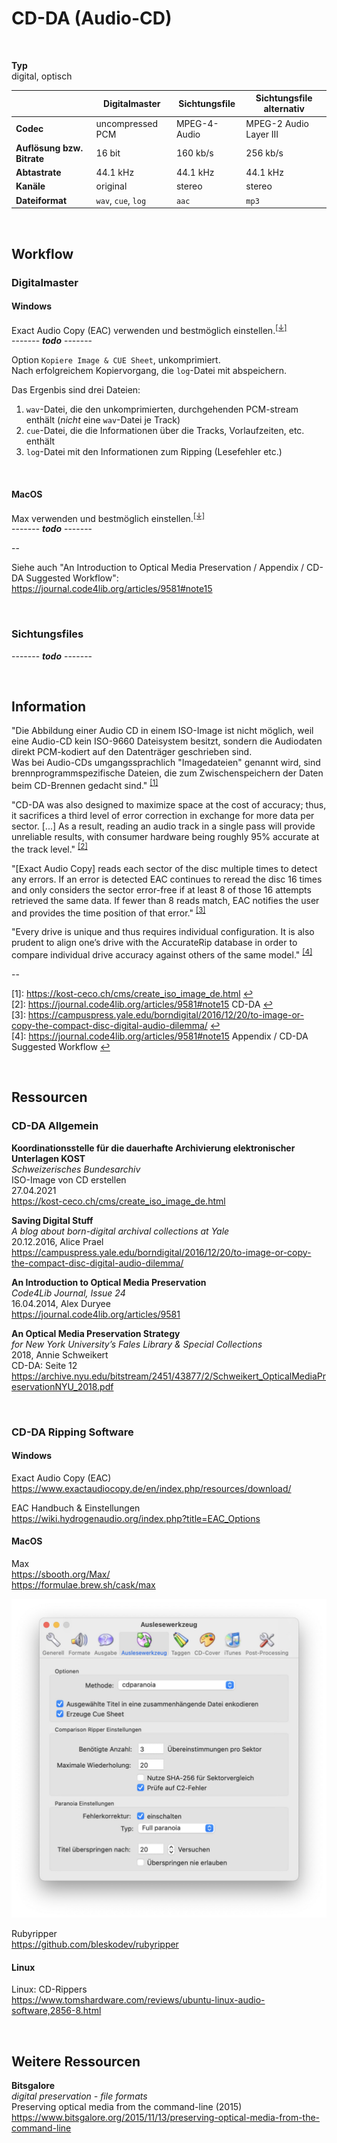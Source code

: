 # CD-DA (Audio-CD)

&nbsp;

**Typ**  
digital, optisch


|                            | Digitalmaster       | Sichtungsfile | Sichtungsfile  alternativ |
|----------------------------|---------------------|---------------|---------------------------|
| **Codec**                  | uncompressed PCM    | MPEG-4-Audio  | MPEG-2 Audio Layer III    |
| **Auflösung bzw. Bitrate** | 16 bit              | 160 kb/s      | 256 kb/s                  |
| **Abtastrate**             | 44.1 kHz            | 44.1 kHz      | 44.1 kHz                  |
| **Kanäle**                 | original            | stereo        | stereo                    |
| **Dateiformat**            | `wav`, `cue`, `log` | `aac`         | `mp3`                     |

&nbsp;

## Workflow

### Digitalmaster

#### Windows 

Exact Audio Copy (EAC) verwenden und bestmöglich einstellen.<sup>[[&darr;]](#eac)</sup>  
------- ***todo*** -------   


Option `Kopiere Image & CUE Sheet`, unkomprimiert.  
Nach erfolgreichem Kopiervorgang, die `log`-Datei mit abspeichern.

Das Ergenbis sind drei Dateien:
1. `wav`-Datei, die den unkomprimierten, durchgehenden PCM-stream enthält (*nicht* eine `wav`-Datei je Track)
2. `cue`-Datei, die die Informationen über die Tracks, Vorlaufzeiten, etc. enthält
3. `log`-Datei mit den Informationen zum Ripping (Lesefehler etc.)

&nbsp;

#### MacOS

Max verwenden und bestmöglich einstellen.<sup>[[&darr;]](#max)</sup>  
------- ***todo*** -------  


--

Siehe auch "An Introduction to Optical Media Preservation / Appendix / CD-DA Suggested Workflow":  
https://journal.code4lib.org/articles/9581#note15 

&nbsp;

### Sichtungsfiles

------- ***todo*** -------   

&nbsp;

## Information

"Die Abbildung einer Audio CD in einem ISO-Image ist nicht möglich, weil eine Audio-CD kein ISO-9660 Dateisystem besitzt, sondern die Audiodaten direkt PCM-kodiert auf den Datenträger geschrieben sind.  
Was bei Audio-CDs umgangssprachlich "Imagedateien" genannt wird, sind brennprogrammspezifische Dateien, die zum Zwischenspeichern der Daten beim CD-Brennen gedacht sind." <sup name="i1">[[1]](#f1)</sup>  

"CD-DA was also designed to maximize space at the cost of accuracy; thus, it sacrifices a third level of error correction in exchange for more data per sector. [...] As a result, reading an audio track in a single pass will provide unreliable results, with consumer hardware being roughly 95% accurate at the track level." <sup name="i2">[[2]](#f2)</sup>

"[Exact Audio Copy] reads each sector of the disc multiple times to detect any errors. If an error is detected EAC continues to reread the disc 16 times and only considers the sector error-free if at least 8 of those 16 attempts retrieved the same data. If fewer than 8 reads match, EAC notifies the user and provides the time position of that error." <sup name="i3">[[3]](#f3)</sup>

"Every drive is unique and thus requires individual configuration. It is also prudent to align one’s drive with the AccurateRip database in order to compare individual drive accuracy against others of the same model." <sup name="i4">[[4]](#f4)</sup>   

--

<a name="f1">[1]</a>: https://kost-ceco.ch/cms/create_iso_image_de.html [↩](#i1)  
<a name="f2">[2]</a>: https://journal.code4lib.org/articles/9581#note15 CD-DA [↩](#i2)  
<a name="f3">[3]</a>: https://campuspress.yale.edu/borndigital/2016/12/20/to-image-or-copy-the-compact-disc-digital-audio-dilemma/ [↩](#i3)  
<a name="f4">[4]</a>: https://journal.code4lib.org/articles/9581#note15 Appendix / CD-DA Suggested Workflow [↩](#i4)  

&nbsp;

## Ressourcen

### CD-DA Allgemein

**Koordinationsstelle für die dauerhafte Archivierung elektronischer Unterlagen KOST**  
*Schweizerisches Bundesarchiv*  
ISO-Image von CD erstellen  
27.04.2021  
https://kost-ceco.ch/cms/create_iso_image_de.html

**Saving Digital Stuff**  
*A blog about born-digital archival collections at Yale*  
20.12.2016, Alice Prael  
https://campuspress.yale.edu/borndigital/2016/12/20/to-image-or-copy-the-compact-disc-digital-audio-dilemma/

**An Introduction to Optical Media Preservation**  
*Code4Lib Journal, Issue 24*  
16.04.2014, Alex Duryee  
https://journal.code4lib.org/articles/9581  

**An Optical Media Preservation Strategy**  
*for New York University’s Fales Library & Special Collections*  
2018, Annie Schweikert  
CD-DA: Seite 12  
https://archive.nyu.edu/bitstream/2451/43877/2/Schweikert_OpticalMediaPreservationNYU_2018.pdf

&nbsp;

### CD-DA Ripping Software 

#### Windows 

<span name="eac">Exact Audio Copy (EAC)</span>  
https://www.exactaudiocopy.de/en/index.php/resources/download/  

EAC Handbuch & Einstellungen  
https://wiki.hydrogenaudio.org/index.php?title=EAC_Options  

#### MacOS

<span name="max">Max</span>  
https://sbooth.org/Max/  
https://formulae.brew.sh/cask/max

![](cd-da_max.jpg)

Rubyripper  
https://github.com/bleskodev/rubyripper

#### Linux

Linux: CD-Rippers  
https://www.tomshardware.com/reviews/ubuntu-linux-audio-software,2856-8.html

&nbsp;

## Weitere Ressourcen

**Bitsgalore**  
*digital preservation - file formats*  
Preserving optical media from the command-line (2015)  
https://www.bitsgalore.org/2015/11/13/preserving-optical-media-from-the-command-line